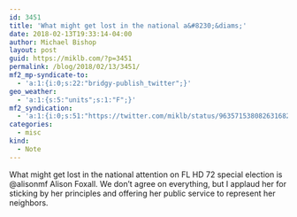 ```yaml
---
id: 3451
title: 'What might get lost in the national a&#8230;&diams;'
date: 2018-02-13T19:33:14-04:00
author: Michael Bishop
layout: post
guid: https://miklb.com/?p=3451
permalink: /blog/2018/02/13/3451/
mf2_mp-syndicate-to:
  - 'a:1:{i:0;s:22:"bridgy-publish_twitter";}'
geo_weather:
  - 'a:1:{s:5:"units";s:1:"F";}'
mf2_syndication:
  - 'a:1:{i:0;s:51:"https://twitter.com/miklb/status/963571538082631682";}'
categories:
  - misc
kind:
  - Note
---
```

What might get lost in the national attention on FL HD 72 special election is @alisonmf Alison Foxall. We don’t agree on everything, but I applaud her for sticking by her principles and offering her public service to represent her neighbors.